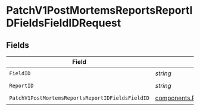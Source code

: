 # PatchV1PostMortemsReportsReportIDFieldsFieldIDRequest


## Fields

| Field                                                                                                                                  | Type                                                                                                                                   | Required                                                                                                                               | Description                                                                                                                            |
| -------------------------------------------------------------------------------------------------------------------------------------- | -------------------------------------------------------------------------------------------------------------------------------------- | -------------------------------------------------------------------------------------------------------------------------------------- | -------------------------------------------------------------------------------------------------------------------------------------- |
| `FieldID`                                                                                                                              | *string*                                                                                                                               | :heavy_check_mark:                                                                                                                     | N/A                                                                                                                                    |
| `ReportID`                                                                                                                             | *string*                                                                                                                               | :heavy_check_mark:                                                                                                                     | N/A                                                                                                                                    |
| `PatchV1PostMortemsReportsReportIDFieldsFieldID`                                                                                       | [components.PatchV1PostMortemsReportsReportIDFieldsFieldID](../../models/components/patchv1postmortemsreportsreportidfieldsfieldid.md) | :heavy_check_mark:                                                                                                                     | N/A                                                                                                                                    |
